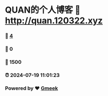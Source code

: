 # QUAN的个人博客 :link: http://quan.120322.xyz 
### :page_facing_up: [4](http://quan.120322.xyz/tag.html) 
### :speech_balloon: 0 
### :hibiscus: 1500 
### :alarm_clock: 2024-07-19 11:01:23 
### Powered by :heart: [Gmeek](https://github.com/Meekdai/Gmeek)
